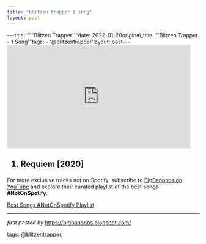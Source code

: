 ```yaml
---
title: "blitzen trapper 1 song"
layout: post
---
```

---title: "' 'Blitzen Trapper''"date: 2022-01-20original_title: "'Blitzen Trapper - 1 Song'"tags:  - '@blitzentrapper'layout: post---<iframe frameborder="0" height="270" src="https://youtube.com/embed/KOE5UmX6iBM" width="480"></iframe><h2><ol><li>Requiem [2020]</li></ol></h2><!--Subscribe and Playlist Links--><div>    <p>For more exclusive tracks not on Spotify, subscribe to <a href="https://www.youtube.com/@BigBanonos" target="_blank">BigBanonos on YouTube</a> and explore their curated playlist of the best songs <strong>#NotOnSpotify</strong>.</p>    <p><a href="https://www.youtube.com/playlist?list=PLtuNtuTatqI0kFahUCbtbfenC_ET5O_tr" target="_blank">Best Songs #NotOnSpotify Playlist<br /></a></p></div><hr /><p><em>first posted by</em> <a href="https://bigbanonos.blogspot.com/" rel="noopener" target="_new">https://bigbanonos.blogspot.com/</a></p><p>tags: @blitzentrapper,</p>